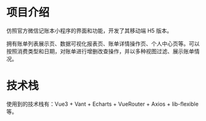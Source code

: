 # 项目介绍

仿照官⽅微信记账本⼩程序的界⾯和功能，开发了其移动端 H5 版本。

拥有账单列表展示⻚、数据可视化报表⻚、账单详情操作⻚、个⼈中⼼⻚等。可以按照消费类型和⽇期，对账单进⾏增删改查操作，并以多种视图过滤、展示账单情况。
# 技术栈

使用到的技术栈有：Vue3 + Vant + Echarts + VueRouter + Axios + lib-ﬂexible 等。